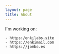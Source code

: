 ```yaml
---
layout: page
title: About
---
```


I'm working on:

    - https:/enkilabs.site
    - https://enkimail.com
    - https://jombo.es
